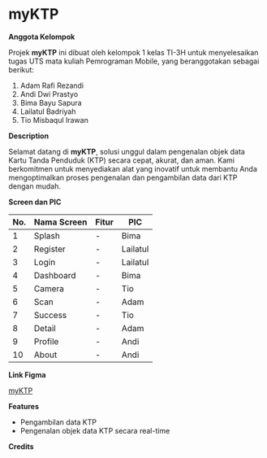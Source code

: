 # myKTP

**Anggota Kelompok**

Projek **myKTP** ini dibuat oleh kelompok 1 kelas TI-3H untuk menyelesaikan tugas UTS mata kuliah Pemrograman Mobile, yang beranggotakan sebagai berikut:

1. Adam Rafi Rezandi	  
2. Andi Dwi Prastyo		 
3. Bima Bayu Sapura		  
4. Lailatul Badriyah	   
5. Tio Misbaqul Irawan	  

**Description**

Selamat datang di **myKTP**, solusi unggul dalam pengenalan objek data Kartu Tanda Penduduk (KTP) secara cepat, akurat, dan aman. Kami berkomitmen untuk menyediakan alat yang inovatif untuk membantu Anda mengoptimalkan proses pengenalan dan pengambilan data dari KTP dengan mudah.

**Screen dan PIC**

| No. | Nama Screen | Fitur | PIC      
|-----|-------------|-------|----------|
| 1   | Splash      | -     | Bima     |
| 2   | Register    | -     | Lailatul |
| 3   | Login       | -     | Lailatul |
| 4   | Dashboard   | -     | Bima     |
| 5   | Camera      | -     | Tio      |
| 6   | Scan        | -     | Adam     |
| 7   | Success     | -     | Tio      |
| 8   | Detail      | -     | Adam     |
| 9   | Profile     | -     | Andi     |
| 10  | About       | -     | Andi     |

**Link Figma**

[myKTP](https://www.figma.com/file/wPNvGmFh1RK1XG6IFo5pbW/Desain-UI?type=design&node-id=1-44797&mode=design&t=Ba2hSdCxFDb6XYsN-0)

**Features**

- Pengambilan data KTP
- Pengenalan objek data KTP secara real-time

**Credits**

